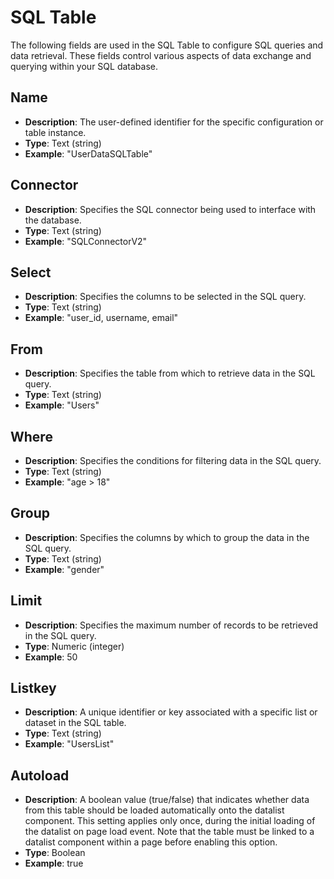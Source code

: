 # SQL Table

The following fields are used in the SQL Table to configure SQL queries and data retrieval. These fields control various aspects of data exchange and querying within your SQL database.

## Name
- **Description**: The user-defined identifier for the specific configuration or table instance.
- **Type**: Text (string)
- **Example**: "UserDataSQLTable"

## Connector
- **Description**: Specifies the SQL connector being used to interface with the database.
- **Type**: Text (string)
- **Example**: "SQLConnectorV2"

## Select
- **Description**: Specifies the columns to be selected in the SQL query.
- **Type**: Text (string)
- **Example**: "user_id, username, email"

## From
- **Description**: Specifies the table from which to retrieve data in the SQL query.
- **Type**: Text (string)
- **Example**: "Users"

## Where
- **Description**: Specifies the conditions for filtering data in the SQL query.
- **Type**: Text (string)
- **Example**: "age > 18"

## Group
- **Description**: Specifies the columns by which to group the data in the SQL query.
- **Type**: Text (string)
- **Example**: "gender"

## Limit
- **Description**: Specifies the maximum number of records to be retrieved in the SQL query.
- **Type**: Numeric (integer)
- **Example**: 50

## Listkey
- **Description**: A unique identifier or key associated with a specific list or dataset in the SQL table.
- **Type**: Text (string)
- **Example**: "UsersList"

## Autoload
- **Description**: A boolean value (true/false) that indicates whether data from this table should be loaded automatically onto the datalist component. This setting applies only once, during the initial loading of the datalist on page load event. Note that the table must be linked to a datalist component within a page before enabling this option.
- **Type**: Boolean
- **Example**: true
